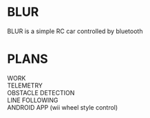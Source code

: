 # BLUR
BLUR is a simple RC car controlled by bluetooth

# PLANS
WORK<br>
TELEMETRY<br>
OBSTACLE DETECTION<br>
LINE FOLLOWING<br>
ANDROID APP (wii wheel style control)<br>
